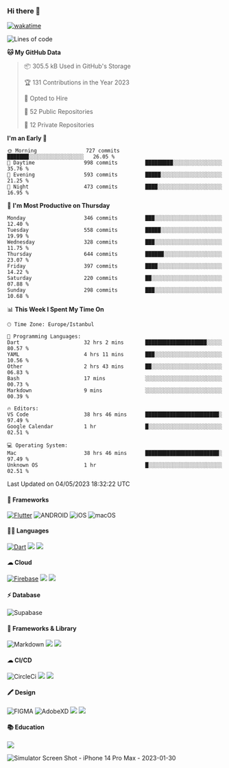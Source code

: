 ### Hi there 👋

[![wakatime](https://wakatime.com/badge/user/35d9e342-a492-47fe-97ca-8b6bc19cedb2.svg)](https://wakatime.com/@35d9e342-a492-47fe-97ca-8b6bc19cedb2)

<!--
**ska2519/ska2519** is a ✨ _special_ ✨ repository because its `README.md` (this file) appears on your GitHub profile.

Here are some ideas to get you started:

- 🔭 I’m currently working on ...
- 🌱 I’m currently learning ...
- 👯 I’m looking to collaborate on ...
- 🤔 I’m looking for help with ...
- 💬 Ask me about ...
- 📫 How to reach me: ...
- 😄 Pronouns: ...
- ⚡ Fun fact: ...
-->

<!--START_SECTION:waka-->
![Lines of code](https://img.shields.io/badge/From%20Hello%20World%20I%27ve%20Written-3.7%20million%20lines%20of%20code-blue)

**🐱 My GitHub Data** 

> 📦 305.5 kB Used in GitHub's Storage 
 > 
> 🏆 131 Contributions in the Year 2023
 > 
> 💼 Opted to Hire
 > 
> 📜 52 Public Repositories 
 > 
> 🔑 12 Private Repositories 
 > 
**I'm an Early 🐤** 

```text
🌞 Morning                727 commits         ███████░░░░░░░░░░░░░░░░░░   26.05 % 
🌆 Daytime                998 commits         █████████░░░░░░░░░░░░░░░░   35.76 % 
🌃 Evening                593 commits         █████░░░░░░░░░░░░░░░░░░░░   21.25 % 
🌙 Night                  473 commits         ████░░░░░░░░░░░░░░░░░░░░░   16.95 % 
```
📅 **I'm Most Productive on Thursday** 

```text
Monday                   346 commits         ███░░░░░░░░░░░░░░░░░░░░░░   12.40 % 
Tuesday                  558 commits         █████░░░░░░░░░░░░░░░░░░░░   19.99 % 
Wednesday                328 commits         ███░░░░░░░░░░░░░░░░░░░░░░   11.75 % 
Thursday                 644 commits         ██████░░░░░░░░░░░░░░░░░░░   23.07 % 
Friday                   397 commits         ████░░░░░░░░░░░░░░░░░░░░░   14.22 % 
Saturday                 220 commits         ██░░░░░░░░░░░░░░░░░░░░░░░   07.88 % 
Sunday                   298 commits         ███░░░░░░░░░░░░░░░░░░░░░░   10.68 % 
```


📊 **This Week I Spent My Time On** 

```text
🕑︎ Time Zone: Europe/Istanbul

💬 Programming Languages: 
Dart                     32 hrs 2 mins       ████████████████████░░░░░   80.57 % 
YAML                     4 hrs 11 mins       ███░░░░░░░░░░░░░░░░░░░░░░   10.56 % 
Other                    2 hrs 43 mins       ██░░░░░░░░░░░░░░░░░░░░░░░   06.83 % 
Bash                     17 mins             ░░░░░░░░░░░░░░░░░░░░░░░░░   00.73 % 
Markdown                 9 mins              ░░░░░░░░░░░░░░░░░░░░░░░░░   00.39 % 

🔥 Editors: 
VS Code                  38 hrs 46 mins      ████████████████████████░   97.49 % 
Google Calendar          1 hr                █░░░░░░░░░░░░░░░░░░░░░░░░   02.51 % 

💻 Operating System: 
Mac                      38 hrs 46 mins      ████████████████████████░   97.49 % 
Unknown OS               1 hr                █░░░░░░░░░░░░░░░░░░░░░░░░   02.51 % 
```


 Last Updated on 04/05/2023 18:32:22 UTC
<!--END_SECTION:waka-->

#### 📱 Frameworks
[![Flutter](https://img.shields.io/badge/Flutter-02569B?style=for-the-badge&logo=flutter&logoColor=white)](https://flutter.dev)
![ANDROID](https://img.shields.io/badge/Android-3DDC84?style=for-the-badge&logo=android&logoColor=white)
![iOS](https://img.shields.io/badge/iOS-000000?style=for-the-badge&logo=ios&logoColor=white)
![macOS](https://img.shields.io/badge/mac%20os-000000?style=for-the-badge&logo=apple&logoColor=white)


#### 👩‍💻 Languages
[![Dart](https://img.shields.io/badge/Dart-0175C2?style=for-the-badge&logo=dart&logoColor=white)](https://dart.dev)
<img src="https://img.shields.io/badge/TypeScript-007ACC?style=for-the-badge&logo=typescript&logoColor=white">
<img src="https://img.shields.io/badge/json-5E5C5C?style=for-the-badge&logo=json&logoColor=white">


#### ☁ Cloud
[![Firebase](https://img.shields.io/badge/firebase-ffca28?style=for-the-badge&logo=firebase&logoColor=black)](https://firebase.google.com)
<img src="https://img.shields.io/badge/Amazon_AWS-FF9900?style=for-the-badge&logo=amazonaws&logoColor=white">
<img src="https://img.shields.io/badge/Google_Cloud-4285F4?style=for-the-badge&logo=google-cloud&logoColor=white">


#### ⚡ Database
![Supabase](https://img.shields.io/badge/Supabase-181818?style=for-the-badge&logo=supabase&logoColor=white)


#### 🚀 Frameworks & Library
![Markdown](https://img.shields.io/badge/Markdown-000000?style=for-the-badge&logo=markdown&logoColor=white)
<img src ="https://img.shields.io/badge/npm-CB3837?style=for-the-badge&logo=npm&logoColor=white">
<img src="https://img.shields.io/badge/Postman-FF6C37?style=for-the-badge&logo=Postman&logoColor=white">


#### ☁ CI/CD
![CircleCi](https://img.shields.io/badge/circleci-343434?style=for-the-badge&logo=circleci&logoColor=white)
<img src="https://img.shields.io/badge/Codemagic-F45E3F?style=for-the-badge&logo=Codemagic&logoColor=white">
<img src="https://img.shields.io/badge/GitHub_Actions-2088FF?style=for-the-badge&logo=github-actions&logoColor=white">


#### 🖍 Design
![FIGMA](https://img.shields.io/badge/Figma-F24E1E?style=for-the-badge&logo=figma&logoColor=white)
![AdobeXD](https://img.shields.io/badge/Adobe%20XD-470137?style=for-the-badge&logo=Adobe%20XD&logoColor=#FF61F6")
<img src="https://img.shields.io/badge/Behance-0054F7?style=for-the-badge&logo=behance&logoColor=white">
<img src="https://img.shields.io/badge/Dribbble-EA4C89?style=for-the-badge&logo=dribbble&logoColor=white">

#### 📚 Education
<img src="https://img.shields.io/badge/Udemy-EC5252?style=for-the-badge&logo=Udemy&logoColor=white">

![Simulator Screen Shot - iPhone 14 Pro Max - 2023-01-30](https://user-images.githubusercontent.com/15642712/215603908-39fef2dd-56d4-40bd-bafc-e333261e043c.png)

